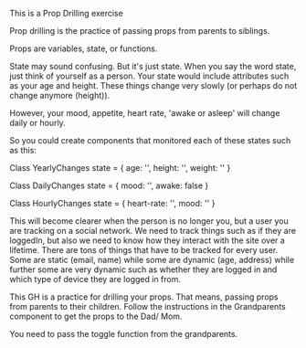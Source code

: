 This is a Prop Drilling exercise


Prop drilling is the practice of passing props from parents to siblings. 

Props are variables, state, or functions. 

<!-- Make sure to understand State here -->

State may sound confusing. But it's just state. When you say the word state, just think of 
yourself as a person. Your state would include attributes such as your age and height. These things change very slowly (or perhaps do not change anymore (height)). 

However, your mood, appetite, heart rate, 'awake or asleep' will change daily or hourly.

So you could create components that monitored each of these states such as this:

Class YearlyChanges
state = {
    age: '',
    height: '',
    weight: ''
}

Class DailyChanges
state = {
    mood: '',
    awake: false
}

Class HourlyChanges
state = {
    heart-rate: '',
    mood: ''
}

This will become clearer when the person is no longer you, but a user you are tracking on a social network. We need to track things such as if they are loggedIn, but also we need to know how they interact with the site over a lifetime. There are tons of things that have to be tracked for every user. Some are static (email, name) while some are dynamic (age, address) while further some are very dynamic such as whether they are logged in and which type of device they are logged in from.

<!-- State -->


<!-- Props Drill Practice -->

This GH is a practice for drilling your props. That means, passing props from parents to their children. Follow the instructions in the Grandparents component to get the props to the Dad/ Mom.

You need to pass the toggle function from the grandparents.


